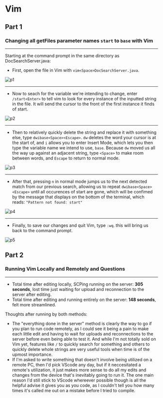 # Vim


## Part 1
### Changing all getFiles parameter names `start` to `base` with Vim
---
Starting at the command prompt in the same directory as DocSearchServer.java:
- First, open the file in Vim with `vim<Space>DocSearchServer.java`.

![p1](vimp1.PNG)

---

- Now to seach for the variable we're intending to change, enter `/start<Enter>` to tell vim to look for every instance of the inputted string in the file. It will send the cursor to the front of the first instance it finds of start.

![p2](vimp2.PNG)

---

- Then to relatively quickly delete the string and replace it with something else, type `dwibase<Space><Escape>`. `dw` deletes the word your cursor is at the start of, and `i` allows you to enter Insert Mode, which lets you then type the variable name we intend to use, `base`. Because `dw` moved us all the way up against an adjacent string, type `<Space>` to make room between words, and `Escape` to return to normal mode.

![p3](vimp3.PNG)

---

- After that, pressing `n` in normal mode jumps us to the next detected match from our previous search, allowing us to repeat `dwibase<Space><Escape>` until all occurences of start are gone, which will be confimed by the message that displays on the bottom of the terminal, which reads: `"Pattern not found: start"`

![p4](vimp4.PNG)

---

* Finally, to save our changes and quit Vim, type `:wq`. this will bring us back to the command prompt.

![p5](vimp5.PNG)  
## Part 2

### Running Vim Locally and Remotely and Questions

---

- Total time after editing locally, SCPing running on the server: **305 seconds**, lost time just waiting for upload and reconnection to the server after editing.
- Total time after editing and running entirely on the server: **148 seconds**, felt more streamlined.

Thoughts after running by both methods:

* The "everything done in the server" method is clearly the way to go if you plan to run code remotely, as I could see it being a pain to make each little edit and having to wait for uploads and reconnections to the server before even being able to test it. And while I'm not totally sold on Vim yet, features like `/` to quickly search for something and others to quickly delete whole strings are very useful tools when time is of the upmost importance.
* If I'm asked to write something that doesn't involve being utilized on a remote PC, then I'd pick VScode any day, but if it neccesitated a remote's utilization, it just makes more sense to do all my edits and changes from the device that's inevitably going to run it. The one main reason I'd still stick to VScode whereever possible though is all the helpful advise it gives you as you code, as I couldn't tell you how many times it's called me out on a mistake before I tried to compile. 